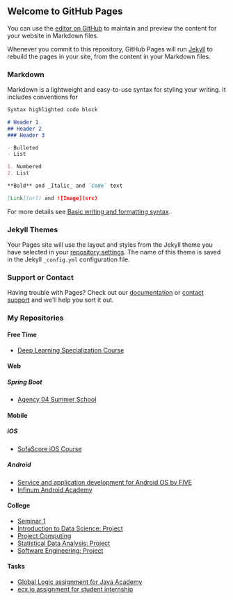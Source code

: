 ## Welcome to GitHub Pages

You can use the [editor on GitHub](https://github.com/ismandre/starter/edit/main/README.md) to maintain and preview the content for your website in Markdown files.

Whenever you commit to this repository, GitHub Pages will run [Jekyll](https://jekyllrb.com/) to rebuild the pages in your site, from the content in your Markdown files.

### Markdown

Markdown is a lightweight and easy-to-use syntax for styling your writing. It includes conventions for

```markdown
Syntax highlighted code block

# Header 1
## Header 2
### Header 3

- Bulleted
- List

1. Numbered
2. List

**Bold** and _Italic_ and `Code` text

[Link](url) and ![Image](src)
```

For more details see [Basic writing and formatting syntax](https://docs.github.com/en/github/writing-on-github/getting-started-with-writing-and-formatting-on-github/basic-writing-and-formatting-syntax).

### Jekyll Themes

Your Pages site will use the layout and styles from the Jekyll theme you have selected in your [repository settings](https://github.com/ismandre/starter/settings/pages). The name of this theme is saved in the Jekyll `_config.yml` configuration file.

### Support or Contact

Having trouble with Pages? Check out our [documentation](https://docs.github.com/categories/github-pages-basics/) or [contact support](https://support.github.com/contact) and we’ll help you sort it out.

### My Repositories

#### Free Time

- [Deep Learning Specialization Course](https://github.com/ismandre/deep-learning-specialization)

#### Web

##### Spring Boot

- [Agency 04 Summer School](https://github.com/ismandre/ag04-pizzaApp)

#### Mobile 

##### iOS

- [SofaScore iOS Course](https://github.com/ismandre/sofascore-ios-course)

##### Android

- [Service and application development for Android OS by FIVE](https://github.com/ismandre/android-vjestina-tmdb)
- [Infinum Android Academy](https://github.com/ismandre/isa-shows-app-dnaram)

#### College

- [Seminar 1](https://github.com/ismandre/seminar-1)
- [Introduction to Data Science: Project](https://github.com/ismandre/uzop-heart-disease)
- [Project Computing](https://github.com/ismandre/Projekt-R)
- [Statistical Data Analysis: Project](https://github.com/ismandre/Statisticka-Analiza-Podataka-Projekt)
- [Software Engineering: Project](https://github.com/ismandre/Programsko-Inzenjerstvo-Projekt)

#### Tasks

- [Global Logic assignment for Java Academy](https://github.com/ismandre/global-logic-assignment)
- [ecx.io assignment for student internship](https://github.com/ismandre/ecxio-DemoApp)

